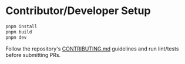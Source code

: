 # Contributor/Developer Setup

```bash
pnpm install
pnpm build
pnpm dev
```

Follow the repository's [CONTRIBUTING.md](../../CONTRIBUTING.md) guidelines and run lint/tests before submitting PRs.
